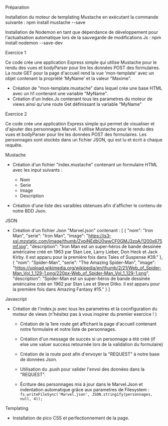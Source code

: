 Préparation 

Installation du moteur de templating Mustache en exécutant la commande suivante :
npm install mustache --save

Installation de Nodemon en tant que dépendance de développement pour l'actualisation automatique lors de la sauvegarde de modifications Js :
npm install nodemon --save-dev


Exercice 1 

Ce code crée une application Express simple qui utilise Mustache pour le rendu des vues et bodyParser pour lire les données POST des formulaires. La route GET pour la page d'accueil rend la vue 'mon-template' avec un objet contenant la propriété 'MyName' et la valeur "Maxime".

- Création de "mon-template.mustache" dans lequel crée une base HTML avec un h1 contenant une variable "MyName".
- Création d'un index.Js contenant tous les parametres du moteur de views ainsi qu'une route Get définissant la variable "MyName"



Exercice 2

Ce code crée une application Express simple qui permet de visualiser et d'ajouter des personnages Marvel. Il utilise Mustache pour le rendu des vues et bodyParser pour lire les données POST des formulaires. Les personnages sont stockés dans un fichier JSON, qui est lu et écrit à chaque requête.

Mustache
- Création d'un fichier "index.mustache" contenant un formulaire HTML avec les input suivants :
    - Nom
    - Serie
    - Image
    - Description

- Création d'une liste des varaibles obtenues afin d'afficher le contenu de notre BDD Json.


JSON
- Création d'un fichier Json "Marvel.json" contenant :
[
    {
        "nom": "Iron Man",
        "serie": "Iron Man",
        "image": "https://is3-ssl.mzstatic.com/image/thumb/ZypiNEdbU0wwCF0GMJ3zoA/1200x675mf.jpg",
        "description": "Iron Man est un super-héros de bande dessinée américaine créé en 1963 par Stan Lee, Larry Lieber, Don Heck et Jack Kirby. Il est apparu pour la première fois dans Tales of Suspense #39."
    },
    {
        "nom": "Spider-Man",
        "serie": "The Amazing Spider-Man",
        "image": "https://upload.wikimedia.org/wikipedia/en/thumb/2/21/Web_of_Spider-Man_Vol_1_129-1.png/220px-Web_of_Spider-Man_Vol_1_129-1.png",
        "description": "Spider-Man est un super-héros de bande dessinée américaine créé en 1962 par Stan Lee et Steve Ditko. Il est apparu pour la première fois dans Amazing Fantasy #15."
    }
]


Javascript
- Création de l'index.js avec tous les parametres et la cocnfiguration du moteur de views (n'hésitez pas à vous inspirer du premier exercice ! )

    - Création de la 1ere route get affichant la page d'accueil contenant notre formulaire et notre liste de personnages.
    - Création d'un message de succès si un personnage a été créé (if else une valuer success retournée lors de la validation du formulaire)
    
    - Création de la route post afin d'envoyer la "REQUEST" à notre base de données Json. 
    - Utilisation du .push pour valider l'envoi des données dans la "REQUEST".
    - Écriture des personnages mis à jour dans le Marvel.Json et indentation automatique grâce aux parametres de Filesystem :
        `fs.writeFileSync('Marvel.json', JSON.stringify(personnages, null, 4));`


Templating
- Installation de pico CSS et perfectionnement de la page.
